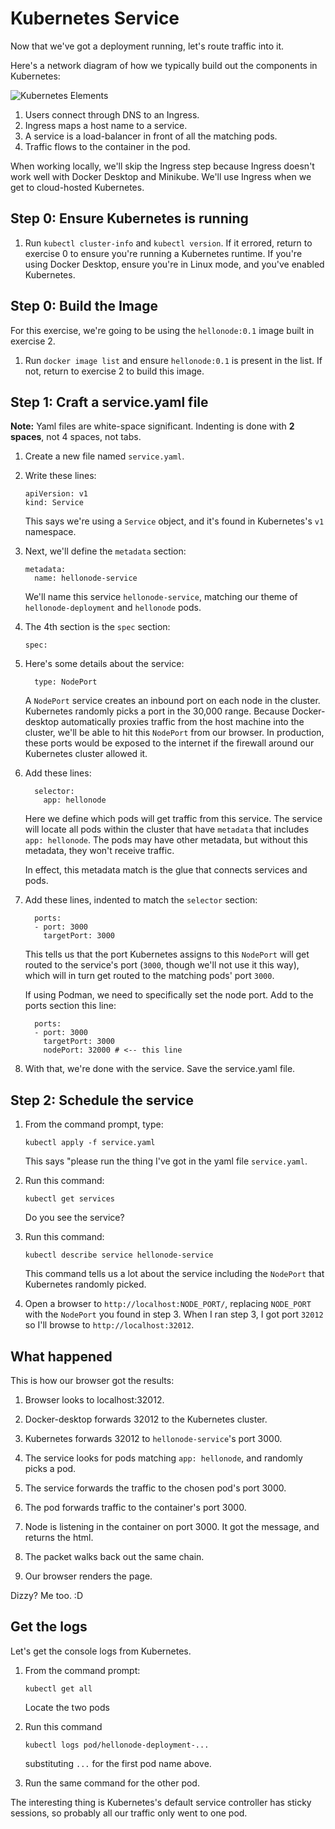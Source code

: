 Kubernetes Service
==================

Now that we've got a deployment running, let's route traffic into it.

Here's a network diagram of how we typically build out the components in Kubernetes:

![Kubernetes Elements](kubernetes-elements.png)

1. Users connect through DNS to an Ingress.
2. Ingress maps a host name to a service.
3. A service is a load-balancer in front of all the matching pods.
4. Traffic flows to the container in the pod.

When working locally, we'll skip the Ingress step because Ingress doesn't work well with Docker Desktop and Minikube.  We'll use Ingress when we get to cloud-hosted Kubernetes.


Step 0: Ensure Kubernetes is running
------------------------------------

1. Run `kubectl cluster-info` and `kubectl version`.  If it errored, return to exercise 0 to ensure you're running a Kubernetes runtime.  If you're using Docker Desktop, ensure you're in Linux mode, and you've enabled Kubernetes.


Step 0: Build the Image
-----------------------

For this exercise, we're going to be using the `hellonode:0.1` image built in exercise 2.

1. Run `docker image list` and ensure `hellonode:0.1` is present in the list.  If not, return to exercise 2 to build this image.


Step 1: Craft a service.yaml file
-----------------------------

**Note:** Yaml files are white-space significant.  Indenting is done with **2 spaces**, not 4 spaces, not tabs.

1. Create a new file named `service.yaml`.

2. Write these lines:

   ```
   apiVersion: v1
   kind: Service
   ```

   This says we're using a `Service` object, and it's found in Kubernetes's `v1` namespace.

3. Next, we'll define the `metadata` section:

   ```
   metadata:
     name: hellonode-service
   ```

   We'll name this service `hellonode-service`, matching our theme of `hellonode-deployment` and `hellonode` pods.

4. The 4th section is the `spec` section:

   ```
   spec:
   ```

5. Here's some details about the service:

   ```
     type: NodePort
   ```

   A `NodePort` service creates an inbound port on each node in the cluster.  Kubernetes randomly picks a port in the 30,000 range.  Because Docker-desktop automatically proxies traffic from the host machine into the cluster, we'll be able to hit this `NodePort` from our browser.  In production, these ports would be exposed to the internet if the firewall around our Kubernetes cluster allowed it.

6. Add these lines:

   ```
     selector:
       app: hellonode
   ```

   Here we define which pods will get traffic from this service.  The service will locate all pods within the cluster that have `metadata` that includes `app: hellonode`.  The pods may have other metadata, but without this metadata, they won't receive traffic.

   In effect, this metadata match is the glue that connects services and pods.

7. Add these lines, indented to match the `selector` section:

   ```
     ports:
     - port: 3000
       targetPort: 3000
   ```

   This tells us that the port Kubernetes assigns to this `NodePort` will get routed to the service's port (`3000`, though we'll not use it this way), which will in turn get routed to the matching pods' port `3000`.

   If using Podman, we need to specifically set the node port.  Add to the ports section this line:

   ```
     ports:
     - port: 3000
       targetPort: 3000
       nodePort: 32000 # <-- this line
   ```

8. With that, we're done with the service.  Save the service.yaml file.


Step 2: Schedule the service
----------------------------

1. From the command prompt, type:

   ```
   kubectl apply -f service.yaml
   ```

   This says "please run the thing I've got in the yaml file `service.yaml`.

2. Run this command:

   ```
   kubectl get services
   ```

   Do you see the service?

3. Run this command:

   ```
   kubectl describe service hellonode-service
   ```

   This command tells us a lot about the service including the `NodePort` that Kubernetes randomly picked.

4. Open a browser to `http://localhost:NODE_PORT/`, replacing `NODE_PORT` with the `NodePort` you found in step 3.  When I ran step 3, I got port `32012` so I'll browse to `http://localhost:32012`.


What happened
-------------

This is how our browser got the results:

1. Browser looks to localhost:32012.

2. Docker-desktop forwards 32012 to the Kubernetes cluster.

3. Kubernetes forwards 32012 to `hellonode-service`'s port 3000.

4. The service looks for pods matching `app: hellonode`, and randomly picks a pod.

5. The service forwards the traffic to the chosen pod's port 3000.

6. The pod forwards traffic to the container's port 3000.

7. Node is listening in the container on port 3000.  It got the message, and returns the html.

8. The packet walks back out the same chain.

9. Our browser renders the page.

Dizzy?  Me too.  :D


Get the logs
------------

Let's get the console logs from Kubernetes.

1. From the command prompt:

   ```
   kubectl get all
   ```

   Locate the two pods

2. Run this command

   ```
   kubectl logs pod/hellonode-deployment-...
   ```

   substituting `...` for the first pod name above.

3. Run the same command for the other pod.

The interesting thing is Kubernetes's default service controller has sticky sessions, so probably all our traffic only went to one pod.
